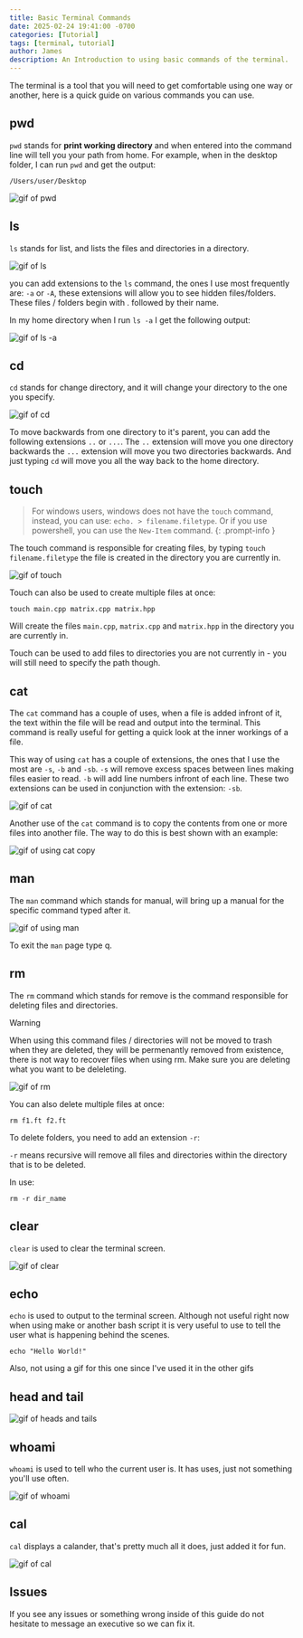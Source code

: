 ```yaml
---
title: Basic Terminal Commands
date: 2025-02-24 19:41:00 -0700
categories: [Tutorial]
tags: [terminal, tutorial]
author: James
description: An Introduction to using basic commands of the terminal.
---
```


The terminal is a tool that you will need to get comfortable using one
way or another, here is a quick guide on various commands you can use.

## pwd

`pwd` stands for **print working directory** and when entered into the command line
will tell you your path from home. For example, when in the desktop folder, I can
run `pwd` and get the output:

`/Users/user/Desktop`

![gif of pwd](../assets/basic_commands/pwd-ulcsc.gif)

## ls

`ls` stands for list, and lists the files and directories in a directory.

![gif of ls](../assets/basic_commands/ls-ulcsc.gif)

you can add extensions to the `ls` command, the ones I use most frequently are:
`-a` or `-A`, these extensions will allow you to see hidden files/folders. These
files / folders begin with . followed by their name.

In my home directory when I run `ls -a` I get the following output:

![gif of ls -a](../assets/basic_commands/ls-a-ulcsc.gif)

## cd

`cd` stands for change directory, and it will change your directory to the one
you specify.

![gif of cd](../assets/basic_commands/cd-ulcsc.gif)

To move backwards from one directory to it's parent, you can add the following
extensions `..` or `...`. The `..` extension will move you one directory backwards
the `...` extension will move you two directories backwards. And just typing `cd`
will move you all the way back to the home directory.

## touch

> For windows users, windows does not have the `touch` command, instead, you can use: `echo. > filename.filetype`. Or if you use powershell, you can use the `New-Item` command.
{: .prompt-info }

The touch command is responsible for creating files, by typing `touch filename.filetype`
the file is created in the directory you are currently in.

![gif of touch](../assets/basic_commands/touch-ulcsc.gif)

Touch can also be used to create multiple files at once:

`touch main.cpp matrix.cpp matrix.hpp`

Will create the files `main.cpp`, `matrix.cpp` and `matrix.hpp` in the directory
you are currently in.

Touch can be used to add files to directories you are not currently in - you will
still need to specify the path though.

## cat

The `cat` command has a couple of uses, when a file is added infront of it, the
text within the file will be read and output into the terminal. This command is
really useful for getting a quick look at the inner workings of a file.

This way of using `cat` has a couple of extensions, the ones that I use the most
are `-s`, `-b` and `-sb`. `-s` will remove excess spaces between lines making files
easier to read. `-b`  will add line numbers infront of each line. These two
extensions can be used in conjunction with the extension: `-sb`.

![gif of cat](../assets/basic_commands/cat-ulcsc.gif)

Another use of the `cat` command is to copy the contents from one or more files
into another file. The way to do this is best shown with an example:

![gif of using cat copy](../assets/basic_commands/cat-push-ulcsc.gif)

## man

The `man` command which stands for manual, will bring up a manual for the specific
command typed after it.

![gif of using man](../assets/basic_commands/man-ulcsc.gif)

To exit the `man` page type q.

## rm

The `rm` command which stands for remove is the command responsible for deleting
files and directories.

> [!Warning]
> When using this command files / directories will not be moved to trash when they
> are deleted, they will be permenantly removed from existence, there is not way
> to recover files when using rm. Make sure you are deleting what you want to be
> deleleting.
>

![gif of rm](../assets/basic_commands/rm-ulcsc.gif)

You can also delete multiple files at once:

`rm f1.ft f2.ft`

To delete folders, you need to add an extension `-r`:

`-r` means recursive will remove all files and directories within the directory that
is to be deleted.

In use:

`rm -r dir_name`

## clear

`clear` is used to clear the terminal screen.

![gif of clear](../assets/basic_commands/clear-ulcsc.gif)

## echo

`echo` is used to output to the terminal screen. Although not useful right now
when using make or another bash script it is very useful to use to tell the user what
is happening behind the scenes.

`echo "Hello World!"`

Also, not using a gif for this one since I've used it in the other gifs

## head and tail

![gif of heads and tails](../assets/basic_commands/head-tail-ulcsc.gif)

## whoami

`whoami` is used to tell who the current user is. It has uses, just not something
you'll use often.

![gif of whoami](../assets/basic_commands/whoami-ulcsc.gif)

## cal

`cal` displays a calander, that's pretty much all it does, just added it for fun.

![gif of cal](../assets/basic_commands/cal-ulcsc.gif)

## Issues

If you see any issues or something wrong inside of this guide do not
hesitate to message an executive so we can fix it.
